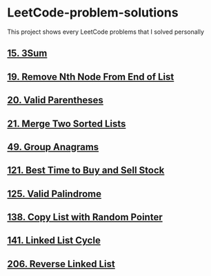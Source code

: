 # LeetCode-problem-solutions
This project shows every LeetCode problems that I solved personally

## [15. 3Sum](https://github.com/johnson70630/LeetCode-problem-solutions/blob/main/15.%203Sum/LC15.py)
## [19. Remove Nth Node From End of List](https://github.com/johnson70630/LeetCode-problem-solutions/blob/main/19.%20Remove%20Nth%20Node%20From%20End%20of%20List/LC19.py)
## [20. Valid Parentheses](https://github.com/johnson70630/LeetCode-problem-solutions/blob/main/20.%20Valid%20Parentheses/LC20.py)
## [21. Merge Two Sorted Lists](https://github.com/johnson70630/LeetCode-problem-solutions/blob/main/21.%20Merge%20Two%20Sorted%20Lists/LC21.py)
## [49. Group Anagrams](https://github.com/johnson70630/LeetCode-problem-solutions/blob/main/49.%20Group%20Anagrams/LC49.py)
## [121. Best Time to Buy and Sell Stock](https://github.com/johnson70630/LeetCode-problem-solutions/blob/main/121.%20Best%20Time%20to%20Buy%20and%20Sell%20Stock/LC121.py)
## [125. Valid Palindrome](https://github.com/johnson70630/LeetCode-problem-solutions/blob/main/125.%20Valid%20Palindrome/LC125.py)
## [138. Copy List with Random Pointer](https://github.com/johnson70630/LeetCode-problem-solutions/blob/main/138.%20Copy%20List%20with%20Random%20Pointer/LC138.py)
## [141. Linked List Cycle](https://github.com/johnson70630/LeetCode-problem-solutions/blob/main/141.%20Linked%20List%20Cycle/LC141.py)
## [206. Reverse Linked List](https://github.com/johnson70630/LeetCode-problem-solutions/blob/main/206.%20Reverse%20Linked%20List/LC206.py)
